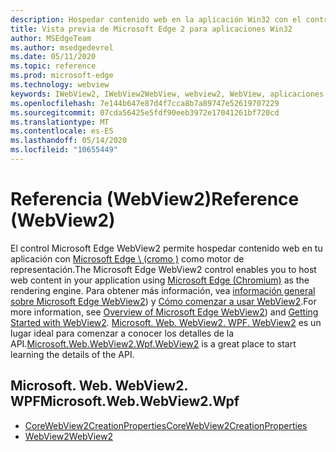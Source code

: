 ```yaml
---
description: Hospedar contenido web en la aplicación Win32 con el control de WebView 2 de Microsoft Edge
title: Vista previa de Microsoft Edge 2 para aplicaciones Win32
author: MSEdgeTeam
ms.author: msedgedevrel
ms.date: 05/11/2020
ms.topic: reference
ms.prod: microsoft-edge
ms.technology: webview
keywords: IWebView2, IWebView2WebView, webview2, WebView, aplicaciones Win32, Win32, Edge, ICoreWebView2, ICoreWebView2Controller, control de explorador, HTML Edge
ms.openlocfilehash: 7e144b647e87d4f7cca8b7a89747e52619707229
ms.sourcegitcommit: 07cda56425e5fdf90eeb3972e17041261bf720cd
ms.translationtype: MT
ms.contentlocale: es-ES
ms.lasthandoff: 05/14/2020
ms.locfileid: "10655449"
---
```

# <span data-ttu-id="cde9c-104">Referencia (WebView2)</span><span class="sxs-lookup"><span data-stu-id="cde9c-104">Reference (WebView2)</span></span>  

<span data-ttu-id="cde9c-105">El control Microsoft Edge WebView2 permite hospedar contenido web en tu aplicación con [Microsoft Edge \ (cromo \)](https://www.microsoftedgeinsider.com) como motor de representación.</span><span class="sxs-lookup"><span data-stu-id="cde9c-105">The Microsoft Edge WebView2 control enables you to host web content in your application using [Microsoft Edge \(Chromium\)](https://www.microsoftedgeinsider.com) as the rendering engine.</span></span>  <span data-ttu-id="cde9c-106">Para obtener más información, vea [información general sobre Microsoft Edge WebView2](../../index.md)) y [Cómo comenzar a usar WebView2](../../gettingstarted/win32.md).</span><span class="sxs-lookup"><span data-stu-id="cde9c-106">For more information, see [Overview of Microsoft Edge WebView2](../../index.md)) and [Getting Started with WebView2](../../gettingstarted/win32.md).</span></span>  <span data-ttu-id="cde9c-107">[Microsoft. Web. WebView2. WPF. WebView2](0-9-515/microsoft-web-webview2-wpf-webview2.md) es un lugar ideal para comenzar a conocer los detalles de la API.</span><span class="sxs-lookup"><span data-stu-id="cde9c-107">[Microsoft.Web.WebView2.Wpf.WebView2](0-9-515/microsoft-web-webview2-wpf-webview2.md) is a great place to start learning the details of the API.</span></span>  

## <span data-ttu-id="cde9c-108">Microsoft. Web. WebView2. WPF</span><span class="sxs-lookup"><span data-stu-id="cde9c-108">Microsoft.Web.WebView2.Wpf</span></span>  

*   [<span data-ttu-id="cde9c-109">CoreWebView2CreationProperties</span><span class="sxs-lookup"><span data-stu-id="cde9c-109">CoreWebView2CreationProperties</span></span>](0-9-515/microsoft-web-webview2-wpf-corewebview2creationproperties.md)
*   [<span data-ttu-id="cde9c-110">WebView2</span><span class="sxs-lookup"><span data-stu-id="cde9c-110">WebView2</span></span>](0-9-515/microsoft-web-webview2-wpf-webview2.md)

